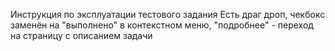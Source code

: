 Инструкция по эксплуатации тестового задания
Есть драг дроп, чекбокс заменён на "выполнено" в контекстном меню,
"подробнее" - переход на страницу с описанием задачи
